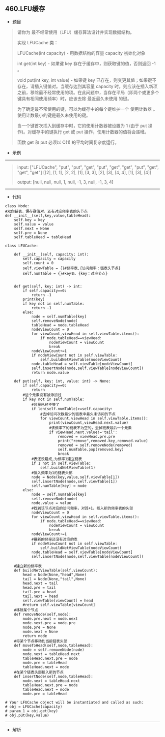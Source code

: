 460.LFU缓存
----------
 - 题目
>请你为 最不经常使用（LFU）缓存算法设计并实现数据结构。
>
> 实现 LFUCache 类：
>
> LFUCache(int capacity) - 用数据结构的容量 capacity 初始化对象
> 
> int get(int key) - 如果键 key 存在于缓存中，则获取键的值，否则返回 -1 。
> 
> void put(int key, int value) - 如果键 key 已存在，则变更其值；如果键不存在，请插入键值对。当缓存达到其容量 capacity 时，则应该在插入新项之前，移除最不经常使用的项。在此问题中，当存在平局（即两个或更多个键具有相同使用频率）时，应该去除 最近最久未使用 的键。
> 
> 为了确定最不常使用的键，可以为缓存中的每个键维护一个 使用计数器 。使用计数最小的键是最久未使用的键。
> 
> 当一个键首次插入到缓存中时，它的使用计数器被设置为 1 (由于 put 操作)。对缓存中的键执行 get 或 put 操作，使用计数器的值将会递增。
>
> 函数 get 和 put 必须以 O(1) 的平均时间复杂度运行。
 - 示例
 ----------
> input: ["LFUCache", "put", "put", "get", "put", "get", "get", "put", "get", "get", "get"]
[[2], [1, 1], [2, 2], [1], [3, 3], [2], [3], [4, 4], [1], [3], [4]]
> 
> 
> output: [null, null, null, 1, null, -1, 3, null, -1, 3, 4]
 ----------
 - 代码
 >
> 
    class Node:
    #双向链表，保存键值对，还有对应频率表的头节点
    def __init__(self,key,value,tableHead):
        self.key = key
        self.value = value
        self.next = None
        self.pre = None
        self.tableHead = tableHead

    class LFUCache:
    
        def __init__(self, capacity: int):
            self.capacity = capacity
            self.count = 0
            self.viewTable = {}#频率表,{访问频率：链表头节点}
            self.numTable = {}#key表，{key：对应节点}
    
    
        def get(self, key: int) -> int:
            if self.capacity==0:
                return -1
            print(key)
            if key not in self.numTable:
                return -1
            else:
                node = self.numTable[key]
                self.removeNode(node)
                tableHead = node.tableHead
                nodeViewCount = 0
                for viewCount,viewHead in self.viewTable.items():
                    if node.tableHead==viewHead:
                        nodeViewCount = viewCount
                        break
                nodeViewCount+=1
                if nodeViewCount not in self.viewTable:
                    self.buildNetViewTable(nodeViewCount)
                node.tableHead = self.viewTable[nodeViewCount]
                self.insertNode(node,self.viewTable[nodeViewCount])
                return node.value
    
        def put(self, key: int, value: int) -> None:
            if self.capacity==0:
                return
            #这个元素没有被添加过
            if key not in self.numTable:
                #容量已经不够了
                if len(self.numTable)>=self.capacity:
                    #去掉访问次数最少的链表中最久未访问的节点
                    for viewCount,viewHead in self.viewTable.items():
                        print(viewCount,viewHead.next.value)
                        #该频率下的链表不为空的，去掉链表最后一个元素
                        if viewHead.next.value!='tail':
                            removed = viewHead.pre.pre
                            print("remove",removed.key,removed.value)
                            removed = self.removeNode(removed)
                            self.numTable.pop(removed.key)
                            break
                #表还没建成,为频率1建立链表
                if 1 not in self.viewTable:
                    self.buildNetViewTable(1)
                #插入频率为1的链表头部
                node = Node(key,value,self.viewTable[1])
                self.insertNode(node,self.viewTable[1])
                self.numTable[key] = node
            else:
                node = self.numTable[key]
                self.removeNode(node)
                node.value = value
                #找到该节点对应的访问频率，对其+1，插入新的频率表的头部
                nodeViewCount = 0
                for viewCount,viewHead in self.viewTable.items():
                    if node.tableHead==viewHead:
                        nodeViewCount = viewCount
                        break
                nodeViewCount+=1
                #最新的频率还没有对应的表
                if nodeViewCount not in self.viewTable:
                    self.buildNetViewTable(nodeViewCount)
                node.tableHead = self.viewTable[nodeViewCount]
                self.insertNode(node,self.viewTable[nodeViewCount])
        
        #建立新的频率表
        def buildNetViewTable(self,viewCount):
            head = Node(None,"head",None)
            tail = Node(None,"tail",None)
            head.next = tail
            head.pre = tail
            tail.pre = head
            tail.next = head
            self.viewTable[viewCount] = head
            #return self.viewTable[viewCount]
        #移除某个节点
        def removeNode(self,node):
            node.pre.next = node.next
            node.next.pre = node.pre
            node.pre = None
            node.next = None
            return node
        #将某个节点移动到当前链表头部
        def moveToHead(self,node,tableHead):
            node = self.removeNode(node)
            node.next = tableHead.next
            tableHead.next.pre = node
            node.pre = tableHead
            tableHead.next = node
        #在某个链表头部插入新的节点
        def insertNode(self,node,tableHead):
            node.next = tableHead.next
            tableHead.next.pre = node
            tableHead.next = node
            node.pre = tableHead
    
    # Your LFUCache object will be instantiated and called as such:
    # obj = LFUCache(capacity)
    # param_1 = obj.get(key)
    # obj.put(key,value)
  ----------
 - 解析
 >
> 
